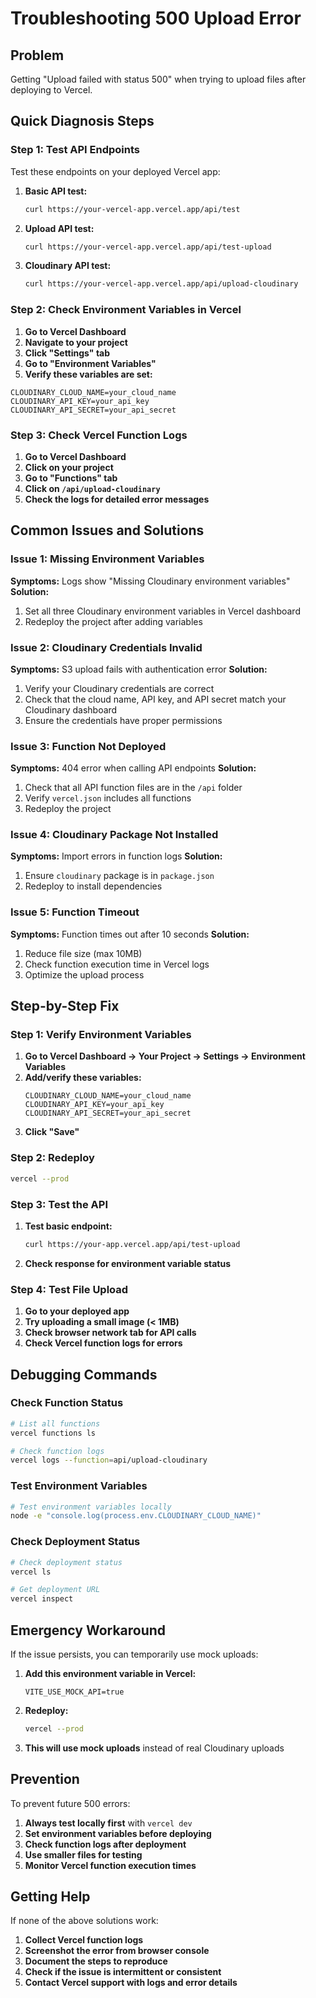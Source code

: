 # Troubleshooting 500 Upload Error

## Problem
Getting "Upload failed with status 500" when trying to upload files after deploying to Vercel.

## Quick Diagnosis Steps

### Step 1: Test API Endpoints
Test these endpoints on your deployed Vercel app:

1. **Basic API test:**
   ```bash
   curl https://your-vercel-app.vercel.app/api/test
   ```

2. **Upload API test:**
   ```bash
   curl https://your-vercel-app.vercel.app/api/test-upload
   ```

3. **Cloudinary API test:**
   ```bash
   curl https://your-vercel-app.vercel.app/api/upload-cloudinary
   ```

### Step 2: Check Environment Variables in Vercel

1. **Go to Vercel Dashboard**
2. **Navigate to your project**
3. **Click "Settings" tab**
4. **Go to "Environment Variables"**
5. **Verify these variables are set:**

```env
CLOUDINARY_CLOUD_NAME=your_cloud_name
CLOUDINARY_API_KEY=your_api_key
CLOUDINARY_API_SECRET=your_api_secret
```

### Step 3: Check Vercel Function Logs

1. **Go to Vercel Dashboard**
2. **Click on your project**
3. **Go to "Functions" tab**
4. **Click on `/api/upload-cloudinary`**
5. **Check the logs for detailed error messages**

## Common Issues and Solutions

### Issue 1: Missing Environment Variables
**Symptoms:** Logs show "Missing Cloudinary environment variables"
**Solution:** 
1. Set all three Cloudinary environment variables in Vercel dashboard
2. Redeploy the project after adding variables

### Issue 2: Cloudinary Credentials Invalid
**Symptoms:** S3 upload fails with authentication error
**Solution:** 
1. Verify your Cloudinary credentials are correct
2. Check that the cloud name, API key, and API secret match your Cloudinary dashboard
3. Ensure the credentials have proper permissions

### Issue 3: Function Not Deployed
**Symptoms:** 404 error when calling API endpoints
**Solution:**
1. Check that all API function files are in the `/api` folder
2. Verify `vercel.json` includes all functions
3. Redeploy the project

### Issue 4: Cloudinary Package Not Installed
**Symptoms:** Import errors in function logs
**Solution:**
1. Ensure `cloudinary` package is in `package.json`
2. Redeploy to install dependencies

### Issue 5: Function Timeout
**Symptoms:** Function times out after 10 seconds
**Solution:**
1. Reduce file size (max 10MB)
2. Check function execution time in Vercel logs
3. Optimize the upload process

## Step-by-Step Fix

### Step 1: Verify Environment Variables
1. **Go to Vercel Dashboard → Your Project → Settings → Environment Variables**
2. **Add/verify these variables:**
   ```
   CLOUDINARY_CLOUD_NAME=your_cloud_name
   CLOUDINARY_API_KEY=your_api_key
   CLOUDINARY_API_SECRET=your_api_secret
   ```
3. **Click "Save"**

### Step 2: Redeploy
```bash
vercel --prod
```

### Step 3: Test the API
1. **Test basic endpoint:**
   ```bash
   curl https://your-app.vercel.app/api/test-upload
   ```
2. **Check response for environment variable status**

### Step 4: Test File Upload
1. **Go to your deployed app**
2. **Try uploading a small image (< 1MB)**
3. **Check browser network tab for API calls**
4. **Check Vercel function logs for errors**

## Debugging Commands

### Check Function Status
```bash
# List all functions
vercel functions ls

# Check function logs
vercel logs --function=api/upload-cloudinary
```

### Test Environment Variables
```bash
# Test environment variables locally
node -e "console.log(process.env.CLOUDINARY_CLOUD_NAME)"
```

### Check Deployment Status
```bash
# Check deployment status
vercel ls

# Get deployment URL
vercel inspect
```

## Emergency Workaround

If the issue persists, you can temporarily use mock uploads:

1. **Add this environment variable in Vercel:**
   ```
   VITE_USE_MOCK_API=true
   ```

2. **Redeploy:**
   ```bash
   vercel --prod
   ```

3. **This will use mock uploads** instead of real Cloudinary uploads

## Prevention

To prevent future 500 errors:

1. **Always test locally first** with `vercel dev`
2. **Set environment variables before deploying**
3. **Check function logs after deployment**
4. **Use smaller files for testing**
5. **Monitor Vercel function execution times**

## Getting Help

If none of the above solutions work:

1. **Collect Vercel function logs**
2. **Screenshot the error from browser console**
3. **Document the steps to reproduce**
4. **Check if the issue is intermittent or consistent**
5. **Contact Vercel support with logs and error details** 